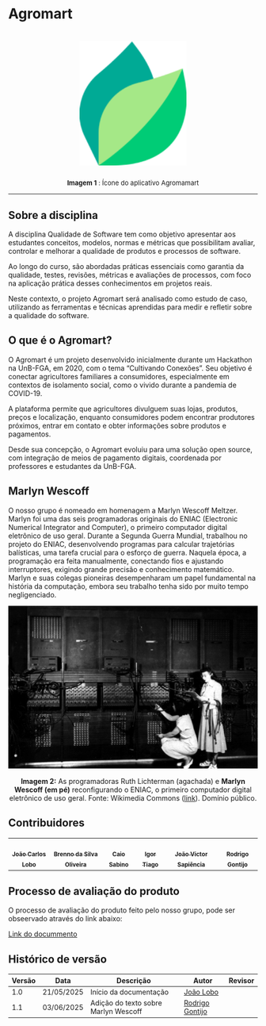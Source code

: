 # Agromart

<h1 align="center">
    <img src="./assets/icon-agromart.png" height="250"alt="Docusaurus">
</h1>

<font size="2"><p style="text-align: center"> **Imagem 1** : Ícone do aplicativo Agromamart</p></font>

------------------------

## Sobre a disciplina

A disciplina Qualidade de Software tem como objetivo apresentar aos estudantes conceitos, modelos, normas e métricas que possibilitam avaliar, controlar e melhorar a qualidade de produtos e processos de software.

Ao longo do curso, são abordadas práticas essenciais como garantia da qualidade, testes, revisões, métricas e avaliações de processos, com foco na aplicação prática desses conhecimentos em projetos reais.

Neste contexto, o projeto Agromart será analisado como estudo de caso, utilizando as ferramentas e técnicas aprendidas para medir e refletir sobre a qualidade do software.

## O que é o Agromart?

O Agromart é um projeto desenvolvido inicialmente durante um Hackathon na UnB-FGA, em 2020, com o tema “Cultivando Conexões”. Seu objetivo é conectar agricultores familiares a consumidores, especialmente em contextos de isolamento social, como o vivido durante a pandemia de COVID-19.

A plataforma permite que agricultores divulguem suas lojas, produtos, preços e localização, enquanto consumidores podem encontrar produtores próximos, entrar em contato e obter informações sobre produtos e pagamentos.

Desde sua concepção, o Agromart evoluiu para uma solução open source, com integração de meios de pagamento digitais, coordenada por professores e estudantes da UnB-FGA.

## Marlyn Wescoff

O nosso grupo é nomeado em homenagem a Marlyn Wescoff Meltzer. Marlyn foi uma das seis programadoras originais do ENIAC (Electronic Numerical Integrator and Computer), o primeiro computador digital eletrônico de uso geral. Durante a Segunda Guerra Mundial, trabalhou no projeto do ENIAC, desenvolvendo programas para calcular trajetórias balísticas, uma tarefa crucial para o esforço de guerra. Naquela época, a programação era feita manualmente, conectando fios e ajustando interruptores, exigindo grande precisão e conhecimento matemático. Marlyn e suas colegas pioneiras desempenharam um papel fundamental na história da computação, embora seu trabalho tenha sido por muito tempo negligenciado.

<p align="center">
  <img src="./assets/Reprogramming_ENIAC.png" alt="Programadoras do ENIAC" width="600">
</p>

<p align="center"><strong>Imagem 2:</strong> As programadoras Ruth Lichterman (agachada) e <strong>Marlyn Wescoff (em pé)</strong> reconfigurando o ENIAC, o primeiro computador digital eletrônico de uso geral. Fonte: Wikimedia Commons (<a href="https://en.wikipedia.org/wiki/Marlyn_Meltzer#/media/File:Reprogramming_ENIAC.png">link</a>). Domínio público.
</p>


## Contribuidores

<table>
  <tr>
    <td align="center"><a href="https://github.com/joaolobo10"><img style="border-radius: 60%;" src="https://github.com/joaolobo10.png" width="200px;" alt=""/><br /><sub><b>João Carlos Lobo</b></sub></a><br />
    <td align="center"><a href="https://github.com/Brenno-Silva01"><img style="border-radius: 60%;" src="https://github.com/Brenno-Silva01.png" width="200px;" alt=""/><br /><sub><b>Brenno da Silva Oliveira</b></sub></a><br />
    <td align="center"><a href="https://github.com/caiomsabino"><img style="border-radius: 60%;" src="https://github.com/caiomsabino.png" width="200px;" alt=""/><br /><sub><b>Caio Sabino</b></sub></a><br /><a href="Link git" title="Rocketseat"></a></td>
    <td align="center"><a href="https://github.com/Igor-Thiago"><img style="border-radius: 60%;" src="https://github.com/Igor-Thiago.png" width="200px;" alt=""/><br /><sub><b>Igor Tiago</b></sub></a><br />
    <td align="center"><a href="https://github.com/JoaoSapiencia"><img style="border-radius: 60%;" src="https://github.com/JoaoSapiencia.png" width="200px;" alt=""/><br /><sub><b>João Victor Sapiência</b></sub></a><br /><a href="Link git" title="Rocketseat"></a></td>
    <td align="center"><a href="https://github.com/rodrigogontijoo"><img style="border-radius: 60%;" src="https://github.com/rodrigogontijoo.png" width="200px;" alt=""/><br /><sub><b>Rodrigo Gontijo</b></sub></a><br />
  </tr>
</table>

## Processo de avaliação do produto

O processo de avaliação do produto feito pelo nosso grupo, pode ser obseervado através do link abaixo:

[Link do docummento](https://docs.google.com/document/d/18dvDhx76Vlq9br5XaZ8ZYmVb6qWpcmCa9HUBFCGMlmc/edit?tab=t.0)

## Histórico de versão

| Versão | Data | Descrição | Autor | Revisor |
| ---- | ----- | ----- | ---- | ----- | 
| 1.0 | 21/05/2025 | Início da documentação | [João Lobo](https://github.com/joaolobo10) |  |
| 1.1 | 03/06/2025 | Adição do texto sobre Marlyn Wescoff | [Rodrigo Gontijo](https://github.com/rodrigogontijoo) |  |